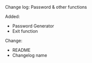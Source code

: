 Change log:
Password & other functions

Added:

- Password Generator
- Exit function

Change:

- README
- Changelog name